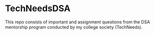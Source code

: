 # TechNeedsDSA
This repo consists of important and assignment questions from the DSA mentorship program conducted  by my college society (TechNeeds).
